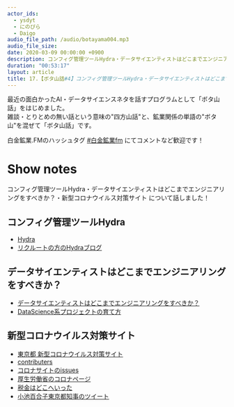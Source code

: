 ```yaml
---
actor_ids:
  - ysdyt
  - にのぴら
  - Daigo
audio_file_path: /audio/botayama004.mp3
audio_file_size:
date: 2020-03-09 00:00:00 +0900
description: コンフィグ管理ツールHydra・データサイエンティストはどこまでエンジニアリングをすべきか？・新型コロナウイルス対策サイト について話しました！
duration: "00:53:17"
layout: article
title: 17.【ボタ山話#4】コンフィグ管理ツールHydra・データサイエンティストはどこまでエンジニアリングをすべきか？・新型コロナウイルス対策サイト
---
```

最近の面白かったAI・データサイエンスネタを話すプログラムとして「ボタ山話」をはじめました。  
雑談・とりとめの無い話という意味の"四方山話"と、鉱業関係の単語の"ボタ山"を混ぜて「ボタ山話」です。

白金鉱業.FMのハッシュタグ [#白金鉱業fm](https://twitter.com/search?q=%23%E7%99%BD%E9%87%91%E9%89%B1%E6%A5%ADfm&src=typed_query) にてコメントなど歓迎です！

# Show notes

コンフィグ管理ツールHydra・データサイエンティストはどこまでエンジニアリングをすべきか？・新型コロナウイルス対策サイト について話しました！

## コンフィグ管理ツールHydra
- [Hydra](https://hydra.cc/)
- [リクルートの方のHydraブログ](https://ymym3412.hatenablog.com/entry/2020/02/09/034644)

## データサイエンティストはどこまでエンジニアリングをすべきか？
- [データサイエンティストはどこまでエンジニアリングをすべきか？](https://developers.cyberagent.co.jp/blog/archives/25162/)
- [DataScience系プロジェクトの育て方](https://developers.cyberagent.co.jp/blog/archives/24774/)

## 新型コロナウイルス対策サイト
- [東京都 新型コロナウイルス対策サイト](https://stopcovid19.metro.tokyo.lg.jp/)
- [contributers](https://github.com/tokyo-metropolitan-gov/covid19/wiki/Contributors)
- [コロナサイトのissues](https://github.com/tokyo-metropolitan-gov/covid19/issues)
- [厚生労働省のコロナページ](https://www.mhlw.go.jp/stf/newpage_09925.html)
- [税金はどこへいった](http://spending.jp/)
- [小池百合子東京都知事のツイート](https://twitter.com/ecoyuri/status/1235347751069720576)

